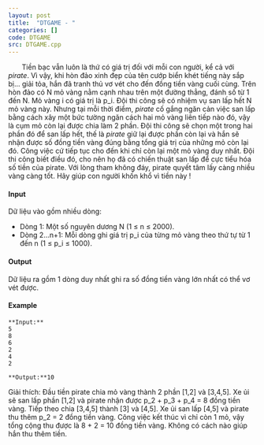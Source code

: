```yaml
---
layout: post
title:  "DTGAME - "
categories: []
code: DTGAME
src: DTGAME.cpp
---
```




  


       Tiền bạc vẫn luôn là thứ có giá trị đối với mỗi con người, kể cả với _pirate_. Vì vậy, khi hòn đảo xinh đẹp của tên cướp biển khét tiếng này sắp bị... giải tỏa, hắn đã tranh thủ vơ vét cho đến đồng tiền vàng cuối cùng. Trên hòn đảo có N mỏ vàng nằm cạnh nhau trên một đường thẳng, đánh số từ 1 đến N. Mỏ vàng i có giá trị là p\_i. Đội thi công sẽ có nhiệm vụ san lấp hết N mỏ vàng này. Nhưng tại mỗi thời điểm, _pirate_ cố gắng ngăn cản việc san lấp bằng cách xây một bức tường ngăn cách hai mỏ vàng liên tiếp nào đó, vậy là cụm mỏ còn lại được chia làm 2 phần. Đội thi công sẽ chọn một trong hai phần đó để san lấp hết, thế là _pirate_ giữ lại được phần còn lại và hắn sẽ nhận được số đồng tiền vàng đúng bằng tổng giá trị của những mỏ còn lại đó. Công việc cứ tiếp tục cho đến khi chỉ còn lại một mỏ vàng duy nhất. Đội thi công biết điều đó, cho nên họ đã có chiến thuật san lấp để cực tiểu hóa số tiền của pirate. Với lòng tham không đáy, pirate quyết tâm lấy càng nhiều vàng càng tốt. Hãy giúp con người khốn khổ vì tiền này !

#### Input

Dữ liệu vào gồm nhiều dòng:

*   Dòng 1: Một số nguyên dương N (1 ≤ n ≤ 2000).
*   Dòng 2...n+1: Mỗi dòng ghi giá trị p\_i của từng mỏ vàng theo thứ tự từ 1 đến n (1 ≤ p\_i ≤ 1000).

#### Output

Dữ liệu ra gồm 1 dòng duy nhất ghi ra số đồng tiền vàng lớn nhất có thể vơ vét được.

#### Example

```
**Input:**  
5  
8  
6  
2  
4  
2  
  
**Output:**10

```

Giải thích: Đầu tiền pirate chia mỏ vàng thành 2 phần \[1,2\] và \[3,4,5\]. Xe ủi sẽ san lấp phần \[1,2\] và pirate nhận được p\_2 + p\_3 + p\_4 = 8 đồng tiền vàng. Tiếp theo chia \[3,4,5\] thành \[3\] và \[4,5\]. Xe ủi san lấp \[4,5\] và pirate thu thêm p\_2 = 2 đồng tiền vàng. Công việc kết thúc vì chỉ còn 1 mỏ, vậy tổng cộng thu được là 8 + 2 = 10 đồng tiền vàng. Không có cách nào giúp hắn thu thêm tiền.

<!--more-->

